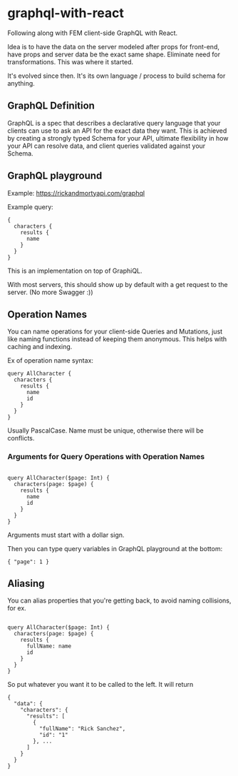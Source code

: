 # graphql-with-react

Following along with FEM client-side GraphQL with React. 

Idea is to have the data on the server modeled after props for front-end, have props and server data be the exact same shape. Eliminate need for transformations. This was where it started. 

It's evolved since then. It's its own language / process to build schema for anything. 

## GraphQL Definition
GraphQL is a spec that describes a declarative query language that your clients can use to ask an API for the exact data they want. This is achieved by creating a strongly typed Schema for your API, ultimate flexibility in how your API can resolve data, and client queries validated against your Schema.

## GraphQL playground

Example: https://rickandmortyapi.com/graphql

Example query: 

```
{
  characters {
    results {
      name
    }
  }
}
```

This is an implementation on top of GraphiQL.

With most servers, this should show up by default with a get request to the server. (No more Swagger :))

## Operation Names

You can name operations for your client-side Queries and Mutations, just like naming functions instead of keeping them anonymous. This helps with caching and indexing. 

Ex of operation name syntax: 

```
query AllCharacter {
  characters {
    results {
      name
      id
    }
  }
}

```

Usually PascalCase. Name must be unique, otherwise there will be conflicts.

### Arguments for Query Operations with Operation Names

```

query AllCharacter($page: Int) {
  characters(page: $page) {
    results {
      name
      id
    }
  }
}
```

Arguments must start with a dollar sign.

Then you can type query variables in GraphQL playground at the bottom:

```
{ "page": 1 }
```

## Aliasing

You can alias properties that you're getting back, to avoid naming collisions, for ex.

```

query AllCharacter($page: Int) {
  characters(page: $page) {
    results {
      fullName: name
      id
    }
  }
}
```

So put whatever you want it to be called to the left. It will return 

```
{
  "data": {
    "characters": {
      "results": [
        {
          "fullName": "Rick Sanchez",
          "id": "1"
        }, ... 
      ]
    }
  }
}
```

